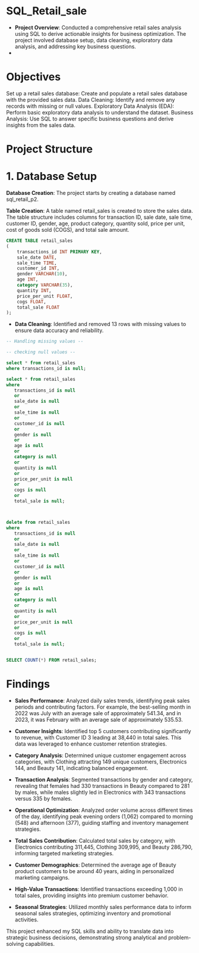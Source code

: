 # SQL_Retail_sale

- **Project Overview**: Conducted a comprehensive retail sales analysis using SQL to derive actionable insights for business optimization. The project involved database setup, data cleaning, exploratory data analysis, and addressing key business questions.
- 
# Objectives
Set up a retail sales database: Create and populate a retail sales database with the provided sales data.
Data Cleaning: Identify and remove any records with missing or null values.
Exploratory Data Analysis (EDA): Perform basic exploratory data analysis to understand the dataset.
Business Analysis: Use SQL to answer specific business questions and derive insights from the sales data.

# Project Structure

# 1. Database Setup

**Database Creation**: The project starts by creating a database named sql_retail_p2.

**Table Creation**: A table named retail_sales is created to store the sales data. The table structure includes columns for transaction ID, sale date, sale time, customer ID, gender, age, product category, quantity sold, price per unit, cost of goods sold (COGS), and total sale amount.

```sql
CREATE TABLE retail_sales
(
    transactions_id INT PRIMARY KEY,
    sale_date DATE,	
    sale_time TIME,
    customer_id INT,	
    gender VARCHAR(10),
    age INT,
    category VARCHAR(35),
    quantity INT,
    price_per_unit FLOAT,	
    cogs FLOAT,
    total_sale FLOAT
);
```

- **Data Cleaning**: Identified and removed 13 rows with missing values to ensure data accuracy and reliability.

 ```sql
-- Handling missing values --

-- checking null values --

select * from retail_sales 
where transactions_id is null;

select * from retail_sales 
where 
	transactions_id is null
	or
	sale_date is null
	or 
	sale_time is null
	or
	customer_id is null
	or 
	gender is null
	or 
	age is null
	or 
	category is null
	or 
	quantity is null
	or 
	price_per_unit is null
	or 
	cogs is null
	or 
	total_sale is null;
 


delete from retail_sales 
where 
	transactions_id is null
	or
	sale_date is null
	or 
	sale_time is null
	or
	customer_id is null
	or 
	gender is null
	or 
	age is null
	or 
	category is null
	or 
	quantity is null
	or 
	price_per_unit is null
	or 
	cogs is null
	or 
	total_sale is null;


SELECT COUNT(*) FROM retail_sales;
```

# Findings

- **Sales Performance**: Analyzed daily sales trends, identifying peak sales periods and contributing factors. For example, the best-selling month in 2022 was July with an average sale of approximately 541.34, and in 2023, it was February with an average sale of approximately 535.53.

- **Customer Insights**: Identified top 5 customers contributing significantly to revenue, with Customer ID 3 leading at 38,440 in total sales. This data was leveraged to enhance customer retention strategies.

- **Category Analysis**: Determined unique customer engagement across categories, with Clothing attracting 149 unique customers, Electronics 144, and Beauty 141, indicating balanced engagement.

- **Transaction Analysis**: Segmented transactions by gender and category, revealing that females had 330 transactions in Beauty compared to 281 by males, while males slightly led in Electronics with 343 transactions versus 335 by females.

- **Operational Optimization**: Analyzed order volume across different times of the day, identifying peak evening orders (1,062) compared to morning (548) and afternoon (377), guiding staffing and inventory management strategies.

- **Total Sales Contribution**: Calculated total sales by category, with Electronics contributing 311,445, Clothing 309,995, and Beauty 286,790, informing targeted marketing strategies.

- **Customer Demographics**: Determined the average age of Beauty product customers to be around 40 years, aiding in personalized marketing campaigns.

- **High-Value Transactions**: Identified transactions exceeding 1,000 in total sales, providing insights into premium customer behavior.

- **Seasonal Strategies**: Utilized monthly sales performance data to inform seasonal sales strategies, optimizing inventory and promotional activities.

This project enhanced my SQL skills and ability to translate data into strategic business decisions, demonstrating strong analytical and problem-solving capabilities.
